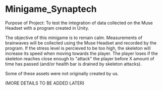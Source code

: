 # Minigame_Synaptech

Purpose of Project: To test the integration of data collected on the Muse Headset with a program created in Unity.

The objective of this minigame is to remain calm. Measurements of brainwaves will be collected using the Muse Headset and recorded by the program. If the stress level is percieved to be too high, the skeleton will increase its speed when moving towards the player. The player loses if the skeleton reaches close enough to "attack" the player before X amount of time has passed (and/or health bar is drained by skeleton attacks).

Some of these assets were not originally created by us.

(MORE DETAILS TO BE ADDED LATER)
